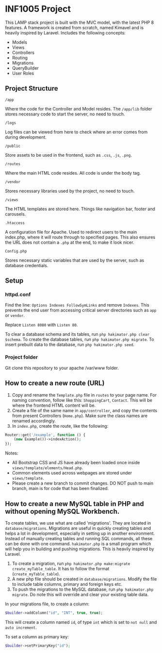 # INF1005 Project

This LAMP stack project is built with the MVC model, with the latest PHP 8 features.
A framework is created from scratch, named Kimavel and is heavily inspired by Laravel.
Includes the following concepts:
- Models
- Views
- Controllers
- Routing
- Migrations
- QueryBuilder
- User Roles

## Project Structure

`/app`

Where the code for the Controller and Model resides. The `/app/lib` folder stores necessary code to start the server, no need to touch.

`/logs`

Log files can be viewed from here to check where an error comes from during development.

`/public`

Store assets to be used in the frontend, such as `.css`, `.js`, `.png`.

`/routes`

Where the main HTML code resides. All code is under the body tag.

`/vendor`

Stores necessary libraries used by the project, no need to touch.

`/views`

The HTML templates are stored here. Things like navigation bar, footer and carousels.

`.htaccess`

A configuration file for Apache. Used to redirect users to the main index.php, where it will route through to specified pages.
This also ensures the URL does not contain a `.php` at the end, to make it look nicer.

`Config.php`

Stores necessary static variables that are used by the server, such as database credentials.

## Setup

### httpd.conf 

Find the line: `Options Indexes FollowSymLinks` and remove `Indexes`.
This prevents the end user from accessing critical server directories such as `app` or `vendor`.

Replace `Listen 8080` with `Listen 80`.

To clear a database schema and its tables, run `php hakimator.php clear $schema`.
To create the database tables, run `php hakimator.php migrate`.
To insert prebuilt data to the database, run `php hakimator.php seed`.

### Project folder
Git clone this repository to your apache /var/www folder. 

## How to create a new route (URL)

1. Copy and rename the `Template.php` file in `routes` to your page name. For naming convention, follow like this: `ShoppingCart`, `Contact`. This will be where the frontend HTML content will be.
2. Create a file of the same name in `app/controller`, and copy the contents from present Controllers (`Home.php`). Make sure the class names are renamed accordingly.
3. In `index.php`, create the route, like the following:

```php
Router::get('/example', function () {
    (new Example())->indexAction();
});
```

Notes:
- All Bootstrap CSS and JS have already been loaded once inside `views/template/elements/Head.php`.
- Common elements used across webpages are stored under `views/template`.
- Please create a new branch to commit changes. DO NOT push to main branch, main is for code that has been finalized.

## How to create a new MySQL table in PHP and without opening MySQL Workbench.

To create tables, we use what are called 'migrations'. They are located in `database/migrations`.
Migrations are useful in quickly creating tables and helps a lot in development, especially in setting up in another environment.
Instead of manually creating tables and running SQL commands, all these can be done with one command.
`hakimator.php` is a small program which will help you in building and pushing migrations. This is heavily inspired by Laravel.

1. To create a migration, run `php hakimator.php make:migrate create_myTable_table`. It has to follow the format (`create_myTable_table`).
2. A new php file should be created in `database/migrations`. Modify the file to include table columns, primary and foreign keys etc.
3. To push the migrations to the MySQL database, run `php hakimator.php migrate`. Do note this will override and clear your existing table data.

In your migrations file, to create a column:
```php
$builder->addColumn("id", "INT", true, true);
```
This will create a column named `id`, of type `int` which is set to `not null` and `auto increment`.

To set a column as primary key:
```php
$builder->setPrimaryKey("id");
```